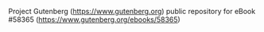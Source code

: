 Project Gutenberg (https://www.gutenberg.org) public repository for
eBook #58365 (https://www.gutenberg.org/ebooks/58365)
